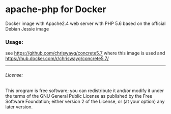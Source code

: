 # apache-php for Docker
Docker image with Apache2.4 web server with PHP 5.6 based on the official Debian Jessie image

### Usage:

see https://github.com/chriswayg/concrete5.7 where this image is used and https://hub.docker.com/r/chriswayg/concrete5.7/

---
###### License:
This program is free software; you can redistribute it and/or modify it under the terms of the GNU General Public License as published by the Free Software Foundation; either version 2 of the License, or (at your option) any later version.
